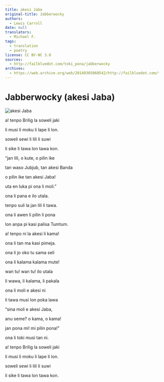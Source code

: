 ```yaml
---
title: akesi Jaba
original-title: Jabberwocky
authors:
  - Lewis Carroll
date: null
translators:
  - Michael F.
tags:
  - translation
  - poetry
license: CC BY-NC 3.0
sources:
  - http://failbluedot.com/toki_pona/jabberwocky
archives:
  - https://web.archive.org/web/20140305060542/http://failbluedot.com/toki_pona/jabberwocky
---
```


# Jabberwocky (akesi Jaba)

![akesi Jaba](https://web.archive.org/web/20140305060542im_/http://failbluedot.com/images/jabberwock.jpg)

a! tenpo Brilig la soweli jaki

li musi li moku li lape li lon.

soweli sewi li lili li suwi

li sike li tawa lon tawa kon.

“jan lili, o kute, o pilin ike

tan waso Jubjub, tan akesi Banda

o pilin ike tan akesi Jaba!

uta en luka pi ona li moli.”

ona li pana e ilo utala.

tenpo suli la jan lili li tawa.

ona li awen li pilin li pona

lon anpa pi kasi palisa Tumtum.

a! tenpo ni la akesi li kama!

ona li tan ma kasi pimeja.

ona li jo oko tu sama seli

ona li kalama kalama mute!

wan tu! wan tu! ilo utala

li wawa, li kalama, li pakala

ona li moli e akesi ni

li tawa musi lon poka lawa

“sina moli e akesi Jaba,

anu seme? o kama, o kama!

jan pona mi! mi pilin pona!”

ona li toki musi tan ni.

a! tenpo Brilig la soweli jaki

li musi li moku li lape li lon.

soweli sewi li lili li suwi

li sike li tawa lon tawa kon.

